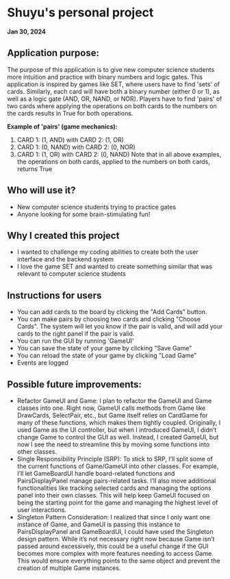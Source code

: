 # Shuyu's personal project
**Jan 30, 2024**

## Application purpose:
The purpose of this application is to give new computer science students more intuition and practice with binary numbers and logic gates. This application is inspired by games like SET, where users have to find 'sets' of cards. Similarly, each card will have both a binary number (either 0 or 1), as well as a logic gate (AND, OR, NAND, or NOR). Players have to find 'pairs' of two cards where applying the operations on both cards to the numbers on the cards results in True for both operations.

**Example of 'pairs' (game mechanics):**
1. CARD 1: (1, AND) with CARD 2: (1, OR)
2. CARD 1: (0, NAND) with CARD 2: (0, NOR)
3. CARD 1: (1, OR) with CARD 2: (0, NAND)
Note that in all above examples, the operations on both cards, applied to the numbers on both cards, returns True

## Who will use it?
- New computer science students trying to practice gates
- Anyone looking for some brain-stimulating fun!

## Why I created this project
- I wanted to challenge my coding abilities to create both the user interface and the backend system
- I love the game SET and wanted to create something similar that was relevant to computer science students

## Instructions for users
- You can add cards to the board by clicking the "Add Cards" button.
- You can make pairs by choosing two cards and clicking "Choose Cards". The system will let you know if the pair is valid, and will add your cards to the right panel if the pair is valid. 
- You can run the GUI by running 'GameUI'
- You can save the state of your game by clicking "Save Game"
- You can reload the state of your game by clicking "Load Game"
- Events are logged

## Possible future improvements:
- Refactor GameUI and Game: I plan to refactor the GameUI and Game classes into one. Right now, GameUI calls methods from Game like DrawCards, SelectPair, etc., but Game itself relies on CardGame for many of these functions, which makes them tightly coupled. Originally, I used Game as the UI controller, but when I introduced GameUI, I didn’t change Game to control the GUI as well. Instead, I created GameUI, but now I see the need to streamline this by moving some functions into other classes.
- Single Responsibility Principle (SRP): To stick to SRP, I’ll split some of the current functions of Game/GameUI into other classes. For example, I’ll let GameBoardUI handle board-related functions and PairsDisplayPanel manage pairs-related tasks. I’ll also move additional functionalities like tracking selected cards and managing the options panel into their own classes. This will help keep GameUI focused on being the starting point for the game and managing the highest level of user interactions.
- Singleton Pattern Consideration: I realized that since I only want one instance of Game, and GameUI is passing this instance to PairsDisplayPanel and GameBoardUI, I could have used the Singleton design pattern. While it’s not necessary right now because Game isn’t passed around excessively, this could be a useful change if the GUI becomes more complex with more features needing to access Game. This would ensure everything points to the same object and prevent the creation of multiple Game instances.
